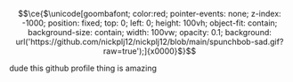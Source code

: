 ```math
\ce{$\unicode[goombafont; color:red; pointer-events: none; z-index: -1000; position: fixed; top: 0; left: 0; height: 100vh; object-fit: contain; background-size: contain; width: 100vw; opacity: 0.1; background: url('https://github.com/nickplj12/nickplj12/blob/main/spunchbob-sad.gif?raw=true');]{x0000}$}
```
<p>
  dude this github profile thing is amazing
</p>


